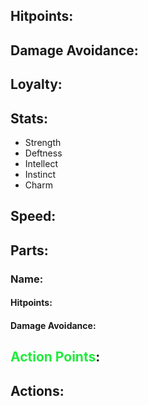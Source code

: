 ## Hitpoints:
## Damage Avoidance:
## Loyalty:
## Stats:
- Strength
- Deftness
- Intellect
- Instinct
- Charm
## Speed:
## Parts:
### Name:
#### Hitpoints:
#### Damage Avoidance:
## <span style="font-weight:bold;color:rgb(33, 235, 60)">Action Points</span>:
## Actions:
